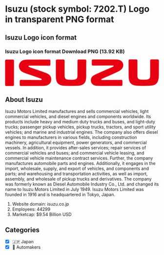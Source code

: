 # Isuzu (stock symbol: 7202.T) Logo in transparent PNG format

## Isuzu Logo icon format

### Isuzu Logo icon format Download PNG (13.92 KB)

![Isuzu Logo icon format Download PNG (13.92 KB)](/img/orig/7202.T-e238e117.png)

## About Isuzu

Isuzu Motors Limited manufactures and sells commercial vehicles, light commercial vehicles, and diesel engines and components worldwide. Its products include heavy and medium duty trucks and buses, and light-duty trucks; passenger pickup vehicles, pickup trucks, tractors, and sport utility vehicles; and marine and industrial engines. The company also offers diesel engines to manufacturers in various fields, including construction machinery, agricultural equipment, power generators, and commercial vessels. In addition, it provides after-sales services; repair services of commercial vehicles and buses; and commercial vehicle leasing, and commercial vehicle maintenance contract services. Further, the company manufactures automobile parts and engines. Additionally, it engages in the import, wholesale, supply, and export of vehicles, and components and parts; and warehousing and transportation activities, as well as import, assembly, and wholesale of pickup trucks and derivatives. The company was formerly known as Diesel Automobile Industry Co., Ltd. and changed its name to Isuzu Motors Limited in July 1949. Isuzu Motors Limited was founded in 1916 and is headquartered in Tokyo, Japan.

1. Website domain: isuzu.co.jp
2. Employees: 44299
3. Marketcap: $9.54 Billion USD


## Categories
- [x] 🇯🇵 Japan
- [x] 🚗 Automakers
